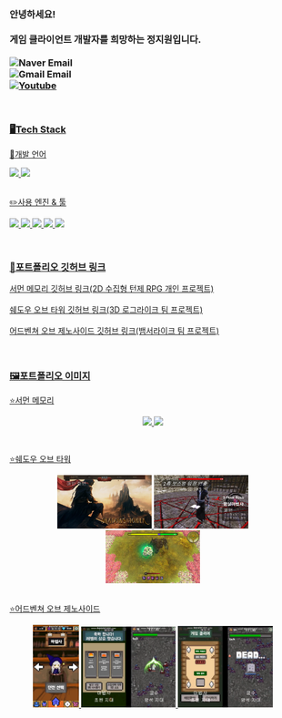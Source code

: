 <h3>안녕하세요!<br><br>
게임 클라이언트 개발자를 희망하는 정지원입니다.<br><br>
<img src="https://img.shields.io/badge/rko6789@naver.com-007C4A?style=flat&logo=naver&logoColor=white" alt="Naver Email"><br>
<img src="https://img.shields.io/badge/jgw990929@gmail.com-D14836?style=flat&logo=gmail&logoColor=white" alt="Gmail Email"><br>
<a href="https://www.youtube.com/@Ji_One_E"><img src="https://img.shields.io/badge/ji_Circle-D14836?style=flat&logo=Youtube&logoColor=white" alt="Youtube">
</h3><br>
  
<h3>🖥️Tech Stack</h3>
🔡개발 언어
<p align="left">
<img src="https://img.shields.io/badge/CSHARP-239120?style=flat&logo=c-sharp&logoColor=white">
<img src="https://img.shields.io/badge/CPLUSPLUS-00599C?style=flat&logo=c%2B%2B&logoColor=white">
</p>
<br>
✏️사용 엔진 & 툴
<p align="left">
  <img src="https://img.shields.io/badge/Unity-000000?style=flat&logo=unity&logoColor=white" width="10%" />
  <img src="https://img.shields.io/badge/GitHub%20Desktop-181717?style=flat&logo=github&logoColor=white" width="15%" />
  <img src="https://img.shields.io/badge/Visual%20Studio-5C2D91?style=flat&logo=visual-studio&logoColor=white" width="10%" />
  <img src="https://img.shields.io/badge/Trello-0052CC?style=flat&logo=trello&logoColor=white" width="8%" />
  <img src="https://img.shields.io/badge/PlayFab-ED1C24?style=flat&logo=playfab&logoColor=white" width="7%" />
</p><br>

<h3>📂포트폴리오 깃허브 링크</h3>
<a href="https://github.com/NickJeongWib/SummonMemory">서먼 메모리 깃허브 링크(2D 수집형 턴제 RPG 개인 프로젝트)<br><br>
<a href="https://github.com/NickJeongWib/MjprojectBBB/tree/main">쉐도우 오브 타워 깃허브 링크(3D 로그라이크 팀 프로젝트)<br><br>
<a href="https://github.com/NickJeongWib/School_Survival_Project">어드벤쳐 오브 제노사이드 깃허브 링크(뱀서라이크 팀 프로젝트)<br><br><br>


<h3>🖼️포트폴리오 이미지</h3>
⭐서먼 메모리
<p align="center">
  <img src="https://img1.daumcdn.net/thumb/R1280x0/?scode=mtistory2&fname=https%3A%2F%2Fblog.kakaocdn.net%2Fdna%2FbInuh0%2FbtsQe5JUv4K%2FAAAAAAAAAAAAAAAAAAAAAMuana1BgngLJGxEAaZFNjRsm0AgSUyc7HE5a6Ul3h8m%2Fimg.png%3Fcredential%3DyqXZFxpELC7KVnFOS48ylbz2pIh7yKj8%26expires%3D1759244399%26allow_ip%3D%26allow_referer%3D%26signature%3D9cAUyWU6h67NXqTxy2yzBF9sDTk%253D" width="45%" />
  <img src="https://img1.daumcdn.net/thumb/R1280x0/?scode=mtistory2&fname=https%3A%2F%2Fblog.kakaocdn.net%2Fdna%2Fctmj2P%2FbtsQer019tx%2FAAAAAAAAAAAAAAAAAAAAAGOKry-xl8bZ7JxeYMJ-MHTRWgc_W22pd4INI55aC9U4%2Fimg.png%3Fcredential%3DyqXZFxpELC7KVnFOS48ylbz2pIh7yKj8%26expires%3D1759244399%26allow_ip%3D%26allow_referer%3D%26signature%3D2YDvCl4%252FkmusQc%252FI1pAiyJjJieE%253D" width="45%" />
</p><br>

⭐쉐도우 오브 타워
<p align="center">
  <img src="https://raw.githubusercontent.com/NickJeongWib/Repo_Image/refs/heads/main/SOT/SotMainImg.png" width="33%" />
  <img src="https://raw.githubusercontent.com/NickJeongWib/Repo_Image/refs/heads/main/SOT/ReaperImage.png" width="33%" />
  <img src="https://raw.githubusercontent.com/NickJeongWib/Repo_Image/refs/heads/main/SOT/Stone.png" width="33%" />
</p><br>
⭐어드벤쳐 오브 제노사이드
<p align="center">
  <img src="https://raw.githubusercontent.com/NickJeongWib/Repo_Image/refs/heads/main/AOG/AOG_Lobby.png" width="16%" />
  <img src="https://raw.githubusercontent.com/NickJeongWib/Repo_Image/refs/heads/main/AOG/AOG_InGame.png" width="33%" />
  <img src="https://raw.githubusercontent.com/NickJeongWib/Repo_Image/refs/heads/main/AOG/AOG_GameEnd.png" width="33%" />
</p><br><br>



